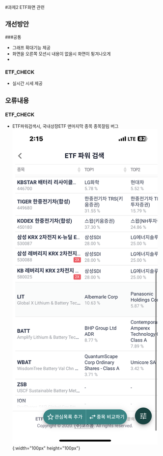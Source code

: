 #과제2 ETF화면 관련

## 개선방안

###공통

- 그래프 확대기능 제공
- 화면을 오른쪽 모션시 내용이 없을시 화면이 튕겨나오게
- 
### ETF_CHECK

- 실시간 시세 제공

## 오류내용

### ETF_CHECK

 - ETF파워검색시, 국내상장ETF 맨마지막 종목 종목잘림 버그 ![IMG_1928]( ./IMG_1926.PNG "국내상장ETF"){:width="100px" height="100px"} 
